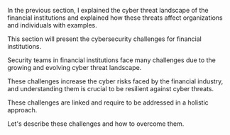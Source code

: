 In the previous section, I explained the cyber threat landscape of the financial institutions and explained how these threats affect organizations and individuals with examples.

This section will present the cybersecurity challenges for financial institutions. 

Security teams in financial institutions face many challenges due to the growing and evolving cyber threat landscape.

These challenges increase the cyber risks faced by the financial industry, and understanding them is crucial to be resilient against cyber threats.

These challenges are linked and require to be addressed in a holistic approach.

Let's describe these challenges and how to overcome them.
